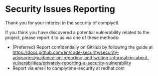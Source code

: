 # Security Issues Reporting

Thank you for your interest in the security of complyctl.

If you think you have discovered a potential vulnerability related to the project, please report it to us via one of these methods:
- (Preferred) Report confidentially on GitHub by following the guide at <https://docs.github.com/en/code-security/security-advisories/guidance-on-reporting-and-writing-information-about-vulnerabilities/privately-reporting-a-security-vulnerability>
- Report via email to complytime-security at redhat.com

